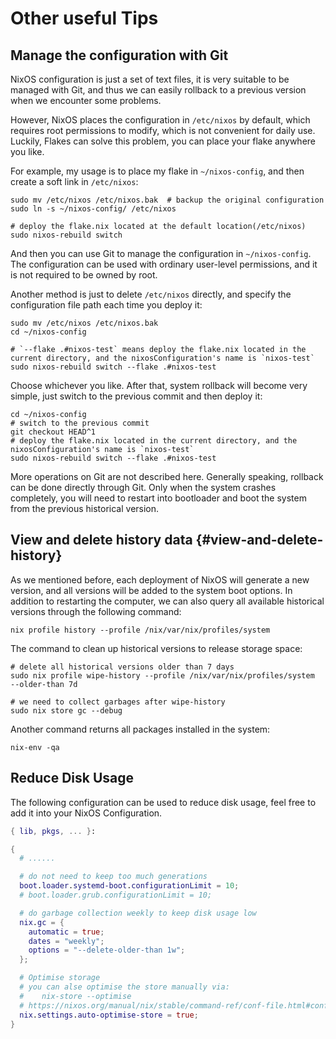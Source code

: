 # Other useful Tips

## Manage the configuration with Git

NixOS configuration is just a set of text files, it is very suitable to be managed with Git, and thus we can easily rollback to a previous version when we encounter some problems.

However, NixOS places the configuration in `/etc/nixos` by default, which requires root permissions to modify, which is not convenient for daily use.
Luckily, Flakes can solve this problem, you can place your flake anywhere you like.

For example, my usage is to place my flake in `~/nixos-config`, and then create a soft link in `/etc/nixos`:

```shell
sudo mv /etc/nixos /etc/nixos.bak  # backup the original configuration
sudo ln -s ~/nixos-config/ /etc/nixos

# deploy the flake.nix located at the default location(/etc/nixos)
sudo nixos-rebuild switch
```

And then you can use Git to manage the configuration in `~/nixos-config`. The configuration can be used with ordinary user-level permissions, and it is not required to be owned by root.

Another method is just to delete `/etc/nixos` directly, and specify the configuration file path each time you deploy it:

```shell
sudo mv /etc/nixos /etc/nixos.bak
cd ~/nixos-config

# `--flake .#nixos-test` means deploy the flake.nix located in the current directory, and the nixosConfiguration's name is `nixos-test`
sudo nixos-rebuild switch --flake .#nixos-test
```

Choose whichever you like. After that, system rollback will become very simple, just switch to the previous commit and then deploy it:

```shell
cd ~/nixos-config
# switch to the previous commit
git checkout HEAD^1
# deploy the flake.nix located in the current directory, and the nixosConfiguration's name is `nixos-test`
sudo nixos-rebuild switch --flake .#nixos-test
```

More operations on Git are not described here. Generally speaking, rollback can be done directly through Git. Only when the system crashes completely, you will need to restart into bootloader and boot the system from the previous historical version.

## View and delete history data {#view-and-delete-history}

As we mentioned before, each deployment of NixOS will generate a new version, and all versions will be added to the system boot options. In addition to restarting the computer, we can also query all available historical versions through the following command:

```shell
nix profile history --profile /nix/var/nix/profiles/system
```

The command to clean up historical versions to release storage space:

```shell
# delete all historical versions older than 7 days
sudo nix profile wipe-history --profile /nix/var/nix/profiles/system  --older-than 7d

# we need to collect garbages after wipe-history
sudo nix store gc --debug
```

Another command returns all packages installed in the system:

```shell
nix-env -qa
```

## Reduce Disk Usage

The following configuration can be used to reduce disk usage, feel free to add it into your NixOS Configuration.

```nix
{ lib, pkgs, ... }:

{
  # ......

  # do not need to keep too much generations
  boot.loader.systemd-boot.configurationLimit = 10;
  # boot.loader.grub.configurationLimit = 10;

  # do garbage collection weekly to keep disk usage low
  nix.gc = {
    automatic = true;
    dates = "weekly";
    options = "--delete-older-than 1w";
  };

  # Optimise storage
  # you can alse optimise the store manually via:
  #    nix-store --optimise
  # https://nixos.org/manual/nix/stable/command-ref/conf-file.html#conf-auto-optimise-store
  nix.settings.auto-optimise-store = true;
}
```
